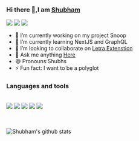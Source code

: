 ### Hi there 👋,I am [Shubham](hhtps://shubhski.me)

<a href="https://twitter.com/shubhski" target="_new"><img src="https://img.icons8.com/color/48/000000/twitter.png"/></a>
<a href="https://www.linkedin.com/in/shubhski/" target="_new"><img src="https://img.icons8.com/fluent/48/000000/linkedin.png"/></a>
<a href="shubham88ingh@gmail.com"><img src="https://img.icons8.com/ios/48/000000/important-mail.png"/></a>




- 🔭 I’m currently working on  my project Snoop
- 🌱 I’m currently learning NextJS and GraphQL
- 👯 I’m looking to collaborate on [Letra Extenstion](https://github.com/shubhsk88/letra-extension)
- 💬 Ask me anything [Here](https://github.com/shubhsk88/shubhsk88/issues)
- 😄 Pronouns:Shubhs
- ⚡ Fun fact: I want to be a polyglot 

### Languages and tools
<br/>
<div>
<img src="https://img.icons8.com/plasticine/48/000000/react.png"/>
<img src="https://img.icons8.com/color/48/000000/graphql.png"/>
<img src="https://img.icons8.com/color/48/000000/javascript.png"/>
<img src="https://img.icons8.com/color/48/000000/mongodb.png"/>
<img src="https://img.icons8.com/color/48/000000/nodejs.png"/>
</div>
<br/>
<br/>


![Shubham's github stats](https://github-readme-stats.vercel.app/api?username=shubhsk88&count_private=true)
